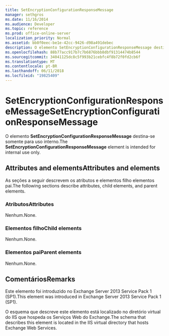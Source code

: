 ```yaml
---
title: SetEncryptionConfigurationResponseMessage
manager: sethgros
ms.date: 11/16/2014
ms.audience: Developer
ms.topic: reference
ms.prod: office-online-server
localization_priority: Normal
ms.assetid: bb0f0eec-be1e-42cc-9426-d98a491debec
description: O elemento SetEncryptionConfigurationResponseMessage destina-se somente para uso interno.
ms.openlocfilehash: 88b77acc917b7c7b6876bbb8dbf91314474b8544
ms.sourcegitcommit: 34041125dc8c5f993b21cebfc4f8b72f0fd2cb6f
ms.translationtype: MT
ms.contentlocale: pt-BR
ms.lasthandoff: 06/11/2018
ms.locfileid: "19825409"
---
```

# <a name="setencryptionconfigurationresponsemessage"></a><span data-ttu-id="1ecc1-103">SetEncryptionConfigurationResponseMessage</span><span class="sxs-lookup"><span data-stu-id="1ecc1-103">SetEncryptionConfigurationResponseMessage</span></span>

<span data-ttu-id="1ecc1-104">O elemento **SetEncryptionConfigurationResponseMessage** destina-se somente para uso interno.</span><span class="sxs-lookup"><span data-stu-id="1ecc1-104">The **SetEncryptionConfigurationResponseMessage** element is intended for internal use only.</span></span> 

## <a name="attributes-and-elements"></a><span data-ttu-id="1ecc1-105">Attributes and elements</span><span class="sxs-lookup"><span data-stu-id="1ecc1-105">Attributes and elements</span></span>

<span data-ttu-id="1ecc1-106">As seções a seguir descrevem os atributos e elementos filho elementos pai.</span><span class="sxs-lookup"><span data-stu-id="1ecc1-106">The following sections describe attributes, child elements, and parent elements.</span></span>
  
### <a name="attributes"></a><span data-ttu-id="1ecc1-107">Atributos</span><span class="sxs-lookup"><span data-stu-id="1ecc1-107">Attributes</span></span>

<span data-ttu-id="1ecc1-108">Nenhum.</span><span class="sxs-lookup"><span data-stu-id="1ecc1-108">None.</span></span>
  
### <a name="child-elements"></a><span data-ttu-id="1ecc1-109">Elementos filho</span><span class="sxs-lookup"><span data-stu-id="1ecc1-109">Child elements</span></span>

<span data-ttu-id="1ecc1-110">Nenhum.</span><span class="sxs-lookup"><span data-stu-id="1ecc1-110">None.</span></span>
  
### <a name="parent-elements"></a><span data-ttu-id="1ecc1-111">Elementos pai</span><span class="sxs-lookup"><span data-stu-id="1ecc1-111">Parent elements</span></span>

<span data-ttu-id="1ecc1-112">Nenhum.</span><span class="sxs-lookup"><span data-stu-id="1ecc1-112">None.</span></span>
  
## <a name="remarks"></a><span data-ttu-id="1ecc1-113">Comentários</span><span class="sxs-lookup"><span data-stu-id="1ecc1-113">Remarks</span></span>

<span data-ttu-id="1ecc1-114">Este elemento foi introduzido no Exchange Server 2013 Service Pack 1 (SP1).</span><span class="sxs-lookup"><span data-stu-id="1ecc1-114">This element was introduced in Exchange Server 2013 Service Pack 1 (SP1).</span></span>
  
<span data-ttu-id="1ecc1-115">O esquema que descreve este elemento está localizado no diretório virtual do IIS que hospeda os Serviços Web do Exchange.</span><span class="sxs-lookup"><span data-stu-id="1ecc1-115">The schema that describes this element is located in the IIS virtual directory that hosts Exchange Web Services.</span></span>
  

